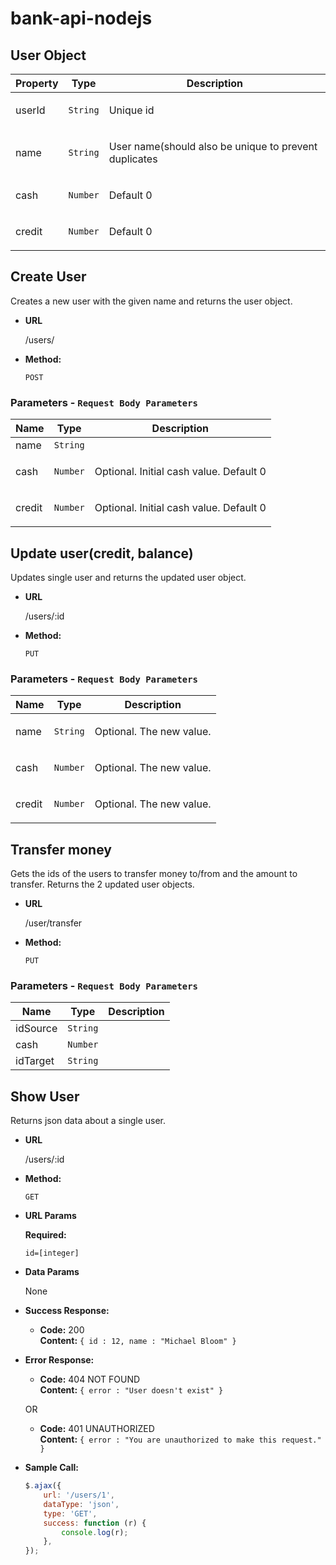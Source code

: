 # bank-api-nodejs

## User Object

| Property | Type     | Description                                                  |
| -------- | -------- | ------------------------------------------------------------ |
| userId   | `String` | <p>Unique id </p>                                            |
| name     | `String` | <p>User name(should also be unique to prevent duplicates</p> |
| cash     | `Number` | <p>Default 0</p>                                             |
| credit   | `Number` | <p>Default 0</p>                                             |

## Create User

Creates a new user with the given name and returns the user object.

-   **URL**

    /users/

-   **Method:**

    `POST`

### Parameters - `Request Body Parameters`

| Name   | Type     | Description                                    |
| ------ | -------- | ---------------------------------------------- |
| name   | `String` | <p></p>                                        |
| cash   | `Number` | <p>Optional. Initial cash value. Default 0</p> |
| credit | `Number` | <p>Optional. Initial cash value. Default 0</p> |

## Update user(credit, balance)

Updates single user and returns the updated user object.

-   **URL**

    /users/:id

-   **Method:**

    `PUT`

### Parameters - `Request Body Parameters`

| Name   | Type     | Description                     |
| ------ | -------- | ------------------------------- |
| name   | `String` | <p>Optional. The new value.</p> |
| cash   | `Number` | <p>Optional. The new value.</p> |
| credit | `Number` | <p>Optional. The new value.</p> |

## Transfer money

Gets the ids of the users to transfer money to/from and the amount to transfer.
Returns the 2 updated user objects.

-   **URL**

    /user/transfer

-   **Method:**

    `PUT`

### Parameters - `Request Body Parameters`

| Name     | Type     | Description |
| -------- | -------- | ----------- |
| idSource | `String` | <p></p>     |
| cash     | `Number` | <p></p>     |
| idTarget | `String` | <p></p>     |

## **Show User**

Returns json data about a single user.

-   **URL**

    /users/:id

-   **Method:**

    `GET`

-   **URL Params**

    **Required:**

    `id=[integer]`

-   **Data Params**

    None

-   **Success Response:**

    -   **Code:** 200 <br />
        **Content:** `{ id : 12, name : "Michael Bloom" }`

-   **Error Response:**

    -   **Code:** 404 NOT FOUND <br />
        **Content:** `{ error : "User doesn't exist" }`

    OR

    -   **Code:** 401 UNAUTHORIZED <br />
        **Content:** `{ error : "You are unauthorized to make this request." }`

-   **Sample Call:**

    ```javascript
    $.ajax({
        url: '/users/1',
        dataType: 'json',
        type: 'GET',
        success: function (r) {
            console.log(r);
        },
    });
    ```
